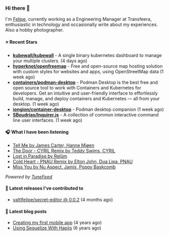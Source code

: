 ### Hi there 👋

I'm [Felipe](https://felipevm.com), currently working as a Engineering Manager at Transfeera, enthusiastic in technology and occasionally write about my experiences. Also a hobby photographer.

#### ⭐ Recent Stars
- **[kubewall/kubewall](https://github.com/kubewall/kubewall)** - A single binary kubernetes dashboard to manage your multiple clusters. (4 days ago)
- **[hyperknot/openfreemap](https://github.com/hyperknot/openfreemap)** - Free and open-source map hosting solution with custom styles for websites and apps, using OpenStreetMap data (1 week ago)
- **[containers/podman-desktop](https://github.com/containers/podman-desktop)** - Podman Desktop is the best free and open source tool to work with Containers and Kubernetes for developers. Get an intuitive and user-friendly interface to effortlessly build, manage, and deploy containers and Kubernetes — all from your desktop. (1 week ago)
- **[iongion/container-desktop](https://github.com/iongion/container-desktop)** - Podman desktop companion (1 week ago)
- **[SBoudrias/Inquirer.js](https://github.com/SBoudrias/Inquirer.js)** - A collection of common interactive command line user interfaces. (1 week ago)

#### 🎧 What I have been listening
- [Tell Me by James Carter, Hanne Mjøen](https://open.spotify.com/track/19BoXyNUZB8M9PgAyMHVRg)
- [The Door - CYRIL Remix by Teddy Swims, CYRIL](https://open.spotify.com/track/6VD3T09spn64tjPcBih64P)
- [Lost in Paradise by Relŭm](https://open.spotify.com/track/7xNiLGpPvHIhrBoi7syMST)
- [Cold Heart - PNAU Remix by Elton John, Dua Lipa, PNAU](https://open.spotify.com/track/6JIC3hbC28JZKZ8AlAqX8h)
- [Miss You by Nu Aspect, Jamis, Poppy Baskcomb](https://open.spotify.com/track/329PAO2XpurUBEWszXKG5K)

_Powered by [TuneFeed](https://tunefeed.app?ref=valtlfelipe-gh-profile)_ 

#### 🚀 Latest releases I've contributed to


- [valtlfelipe/secret-editor @ 0.0.2](https://github.com/valtlfelipe/secret-editor/releases/tag/0.0.2) (4 months ago)

#### 📄 Latest blog posts
- [Creating my first mobile app](https://felipevm.com/posts/creating-my-first-mobile-app/) (4 years ago)
- [Using Sequelize With Hapijs](https://felipevm.com/posts/using-sequelize-with-hapijs/) (6 years ago)
